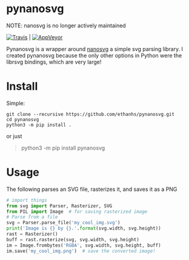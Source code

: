 # pynanosvg

NOTE: nanosvg is no longer actively maintained

[![Travis](https://img.shields.io/travis/ethanhs/pynanosvg.svg?style=flat-square)](https://travis-ci.org/ethanhs/pynanosvg) | [![AppVeyor](https://img.shields.io/appveyor/ci/ethanhs/pynanosvg-9m0yu.svg?style=flat-square)](https://ci.appveyor.com/project/ethanhs/pynanosvg-9m0yu)

Pynanosvg is a wrapper around [nanosvg](https://github.com/memononen/nanosvg)
a simple svg parsing library. I created pynanosvg because the only other
options in Python were the librsvg bindings, which are very large!

# Install

Simple:
```
git clone --recursive https://github.com/ethanhs/pynanosvg.git
cd pynanosvg
python3 -m pip install .
```

or just

> python3 -m pip install pynanosvg

# Usage

The following parses an SVG file, rasterizes it, and saves it as a PNG

```python
# import things
from svg import Parser, Rasterizer, SVG
from PIL import Image  # for saving rasterized image
# Parse from a file
svg = Parser.parse_file('my_cool_img.svg')
print('Image is {} by {}.'.format(svg.width, svg.height))
rast = Rasterizer()
buff = rast.rasterize(svg, svg.width, svg.height)
im = Image.frombytes('RGBA', svg.width, svg.height, buff)
im.save('my_cool_img.png')  # save the converted image!
```
